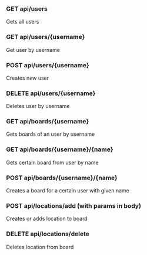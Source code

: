 ### GET api/users
Gets all users

### GET api/users/{username}
Get user by username

### POST api/users/{username}
Creates new user

### DELETE api/users/{username}
Deletes user by username

### GET api/boards/{username}
Gets boards of an user by username

### GET api/boards/{username}/{name}
Gets certain board from user by name

### POST api/boards/{username}/{name}
Creates a board for a certain user with given name

### POST api/locations/add (with params in body)
Creates or adds location to board

### DELETE api/locations/delete
Deletes location from board
